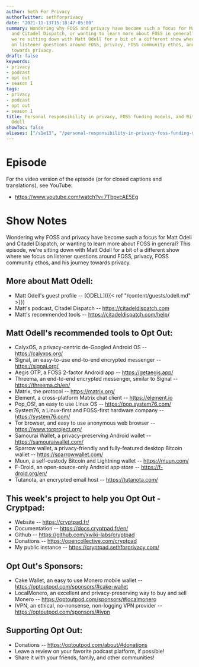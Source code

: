 ```yaml
---
author: Seth For Privacy
authorTwitter: sethforprivacy
date: "2021-11-13T15:18:47-05:00"
summary: Wondering why FOSS and privacy have become such a focus for Matt Odell
  and Citadel Dispatch, or wanting to learn more about FOSS in general? This episode,
  we're sitting down with Matt Odell for a bit of a different show where we focus
  on listener questions around FOSS, privacy, FOSS community ethos, and his journey
  towards privacy.
draft: false
keywords:
- privacy
- podcast
- opt out
- season 1
tags:
- privacy
- podcast
- opt out
- season 1
title: Personal responsibility in privacy, FOSS funding models, and Bitcoin w/ Matt
  Odell
showToc: false
aliases: ["/s1e13", "/personal-responsibility-in-privacy-foss-funding-models-and-bitcoin-w-matt-odell"]
---
```


# Episode

<div id="buzzsprout-player-9542461"></div><script src="https://www.buzzsprout.com/1790481/9542461-personal-responsibility-in-privacy-foss-funding-models-and-bitcoin-w-matt-odell.js?container_id=buzzsprout-player-9542461&player=small" type="text/javascript" charset="utf-8"></script>

For the video version of the episode (or for closed captions and translations), see YouTube: 

- <https://www.youtube.com/watch?v=7TbpvcAE5Eg>

# Show Notes

Wondering why FOSS and privacy have become such a focus for Matt Odell and Citadel Dispatch, or wanting to learn more about FOSS in general? This episode, we're sitting down with Matt Odell for a bit of a different show where we focus on listener questions around FOSS, privacy, FOSS community ethos, and his journey towards privacy.

## More about Matt Odell:

- Matt Odell's guest profile -- [ODELL]({{< ref "/content/guests/odell.md" >}})
- Matt's podcast, Citadel Dispatch -- https://citadeldispatch.com
- Matt's recommended tools -- https://citadeldispatch.com/help/

## Matt Odell's recommended tools to Opt Out:

- CalyxOS, a privacy-centric de-Googled Android OS -- https://calyxos.org/
- Signal, an easy-to-use end-to-end encrypted messenger -- https://signal.org/
- Aegis OTP, a FOSS 2-factor Android app -- https://getaegis.app/
- Threema, an end-to-end encrypted messenger, similar to Signal -- https://threema.ch/en/
- Matrix, the protocol -- https://matrix.org/
- Element, a cross-platform Matrix chat client -- https://element.io
- Pop_OS!, an easy to use Linux OS -- https://pop.system76.com/
- System76, a Linux-first and FOSS-first hardware company -- https://system76.com/
- Tor browser, and easy to use anonymous web browser -- https://www.torproject.org/
- Samourai Wallet, a privacy-preserving Android wallet -- https://samouraiwallet.com/
- Sparrow wallet, a privacy-friendly and fully-featured desktop Bitcoin wallet -- https://sparrowwallet.com/
- Muun, a self-custody Bitcoin and Lightning wallet -- https://muun.com/
- F-Droid, an open-source-only Android app store -- https://f-droid.org/en/
- Tutanota, an encrypted email host -- https://tutanota.com/

## This week's project to help you Opt Out -Cryptpad:

- Website -- https://cryptpad.fr/
- Documentation -- https://docs.cryptpad.fr/en/
- Github -- https://github.com/xwiki-labs/cryptpad
- Donations -- https://opencollective.com/cryptpad
- My public instance -- https://cryptpad.sethforprivacy.com/

## Opt Out's Sponsors:

- Cake Wallet, an easy to use Monero mobile wallet -- https://optoutpod.com/sponsors/#cake-wallet
- LocalMonero, an excellent and privacy-preserving way to buy and sell Monero -- https://optoutpod.com/sponsors/#localmonero
- IVPN, an ethical, no-nonsense, non-logging VPN provider -- https://optoutpod.com/sponsors/#ivpn

## Supporting Opt Out:

- Donations -- https://optoutpod.com/about/#donations
- Leave a review on your favorite podcast platform, if possible!
- Share it with your friends, family, and other communities!
